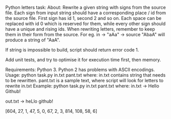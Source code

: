 Python letters task:
About: Rewrite a given string with signs from the source file. Each sign from input string should have a corresponding
place / id from the source file. First sign has id 1, second 2 and so on. Each space can be replaced with id 0 which is
reserved for them, while every other sign should have a unique and rising ids. When rewriting letters, remember to keep them
in their form from the source. For eg. in -> "aAa" -> source "AbaA" will produce a string of "AaA".

If string is impossible to build, script should return error code 1.

Add unit tests, and try to optimise it for execution time first, then memory.

Requirements: Python 3. Python 2 has problems with ASCII encodings.
Usage: python task.py in.txt pant.txt
where: in.txt contains string that needs to be rewritten. pant.txt is a sample text, where script will look for letters to rewrite in.txt
Example: python task.py in.txt pant.txt
where:
in.txt -> Hello Github!

out.txt -> heLlo github!


[604, 27, 1, 47, 5, 0, 67, 2, 3, 814, 108, 58, 6]